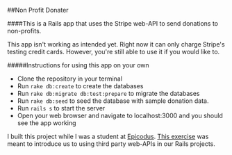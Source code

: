 ##Non Profit Donater

####This is a Rails app that uses the Stripe web-API to send donations to non-profits.

This app isn't working as intended yet. Right now it can only charge Stripe's testing credit cards. However, you're still able to use it if you would like to. 

#####Instructions for using this app on your own

* Clone the repository in your terminal
* Run `rake db:create` to create the databases
* Run `rake db:migrate db:test:prepare` to migrate the databases
* Run `rake db:seed` to seed the database with sample donation data.
* Run `rails s` to start the server
* Open your web browser and navigate to localhost:3000 and you should see the app working

I built this project while I was a student at [Epicodus](http://www.epicodus.com/). [This exercise](http://www.learnhowtoprogram.com/lessons/non-profit-donations) was meant to introduce us to using third party web-APIs in our Rails projects.
